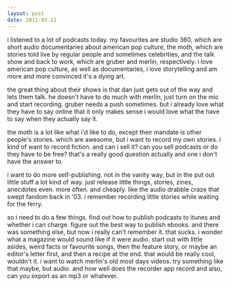```yaml
---
layout: post
date: 2011-03-11
---
```


i listened to a lot of podcasts today. my favourites are studio 360, which are short audio documentaries about american pop culture, the moth, which are stories told live by regular people and sometimes celebrities, and the talk show and back to work, which are gruber and merlin, respectively. i love american pop culture, as well as documentaries, i love storytelling and am more and more convinced it's a dying art.

the great thing about their shows is that dan just gets out of the way and lets them talk. he doesn't have to do much with merlin, just turn on the mic and start recording. gruber needs a push sometimes. but i already love what they have to say online that it only makes sense i would love what the have to say when they actually say it. 

the moth is a lot like what i'd like to do, except their mandate is other people's stories. which are awesome, but i want to record my own stories. i kind of want to record fiction. and can i sell it? can you sell podcasts or do they have to be free? that's a really good question actually and one i don't have the answer to. 

i want to do more self-publishing. not in the vanity way, but in the put out little stuff a lot kind of way. just release little things, stories, zines, anecdotes even. more often. and cheaply. like the audio drabble craze that swept fandom back in '03. i remember recording little stories while waiting for the ferry. 

so i need to do a few things. find out how to publish podcasts to itunes and whether i can charge. figure out the best way to publish ebooks. and there was something else, but now i really can't remember it. that sucks. i wonder what a magazine would sound like if it were audio. start out with little asides, weird facts or favourite songs, then the feature story, or maybe an editor's letter first, and then a recipe at the end. that would be really cool, wouldn't it. i want to watch merlin's old most days videos. try something like that maybe, but audio. and how well does the recorder app record and also, can you export as an mp3 or whatever.
